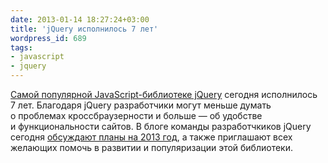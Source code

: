 ```yaml
---
date: 2013-01-14 18:27:24+03:00
title: 'jQuery исполнилось 7 лет'
wordpress_id: 689
tags:
- javascript
- jquery
---
```


[Самой популярной JavaScript-библиотеке jQuery][1] сегодня исполнилось 7 лет. Благодаря jQuery разработчики могут меньше думать о проблемах кроссбраузерности и больше — об удобстве и функциональности сайтов. В блоге команды разработчкиков jQuery сегодня [обсуждают планы на 2013 год][2], а также приглашают всех желающих помочь в развитии и популяризации этой библиотеки.

[1]: http://w3techs.com/technologies/history_overview/javascript_library/all/q
[2]: http://blog.jquery.com/2013/01/14/the-state-of-jquery-2013/
